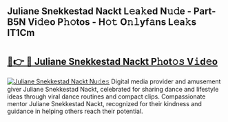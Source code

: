 ## Juliane Snekkestad Nackt L𝚎a𝚔ed N𝚞𝚍e - Part-B5N Vi𝚍𝚎o P𝚑𝚘tos - H𝚘𝚝 O𝚗𝚕yf𝚊ns L𝚎a𝚔s IT1Cm

# <h2><a href="http://kfesabt.oniu.top/?m=Juliane+Snekkestad+Nackt">🔗👉 🔴 Juliane Snekkestad Nackt P𝚑ot𝚘𝚜 V𝚒d𝚎o</a></h2>

[![Juliane Snekkestad Nackt Nu𝚍e𝚜](https://i.imgur.com/0qMVB7G.gif)](http://kfesabt.oniu.top/?m=Juliane+Snekkestad+Nackt)
Digital media provider and amusement giver Juliane Snekkestad Nackt, celebrated for sharing dance and lifestyle ideas through viral dance routines and compact clips. Compassionate mentor Juliane Snekkestad Nackt, recognized for their kindness and guidance in helping others reach their potential.  

